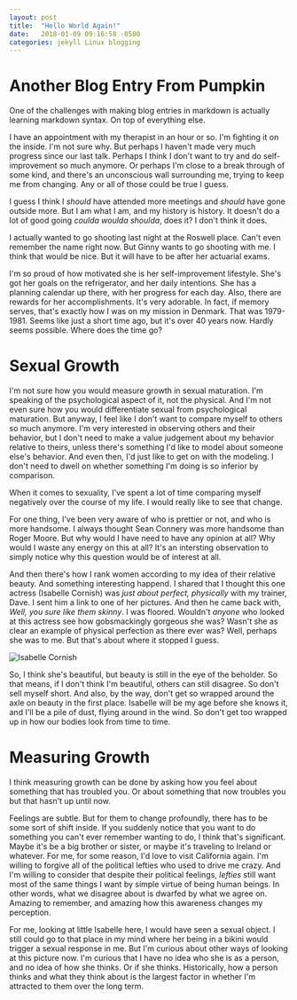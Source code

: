 ```yaml
---
layout: post
title:  "Hello World Again!"
date:   2018-01-09 09:16:58 -0500
categories: jekyll Linux blogging
---
```


# Another Blog Entry From Pumpkin

One of the challenges with making blog entries in markdown is actually learning markdown syntax.  On top of everything else.

I have an appointment with my therapist in an hour or so.  I'm fighting it on the inside.  I'm not sure why.  But perhaps I haven't made very much progress since our last talk.  Perhaps I think I don't want to try and do self-improvement so much anymore.  Or perhaps I'm close to a break through of some kind, and there's an unconscious wall surrounding me, trying to keep me from changing.  Any or all of those could be true I guess.

I guess I think I *should* have attended more meetings and *should* have gone outside more.  But I am what I am, and my history is history.  It doesn't do a lot of good going _coulda woulda shoulda_, does it?  I don't think it does.

I actually wanted to go shooting last night at the Roswell place.  Can't even remember the name right now.  But Ginny wants to go shooting with me.  I think that would be nice.  But it will have to be after her actuarial exams.  

I'm so proud of how motivated she is her self-improvement lifestyle.  She's got her goals on the refrigerator, and her daily intentions.  She has a planning calendar up there, with her progress for each day.  Also, there are rewards for her accomplishments.  It's very adorable.  In fact, if memory serves, that's exactly how I was on my mission in Denmark.  That was 1979-1981.  Seems like just a short time ago, but it's over 40 years now.  Hardly seems possible.  Where does the time go?

# Sexual Growth

I'm not sure how you would measure growth in sexual maturation.  I'm speaking of the psychological aspect of it, not the physical.  And I'm not even sure how you would differentiate sexual from psychological maturation.  But anyway, I feel like I don't want to compare myself to others so much anymore.  I'm very interested in observing others and their behavior, but I don't need to make a value judgement about my behavior relative to theirs, unless there's something I'd like to model about someone else's behavior.  And even then, I'd just like to get on with the modeling.  I don't need to dwell on whether something I'm doing is so inferior by comparison.

When it comes to sexuality, I've spent a lot of time comparing myself negatively over the course of my life.  I would really like to see that change.  

For one thing, I've been very aware of who is prettier or not, and who is more handsome.  I always thought Sean Connery was more handsome than Roger Moore.  But why would I have need to have any opinion at all?  Why would I waste any energy on this at all?  It's an intersting observation to simply notice why this question would be of interest at all.

And then there's how I rank women according to my idea of their relative beauty.  And something interesting happend.  I shared that I thought this one actress (Isabelle Cornish) was _just about perfect, physically_ with my trainer, Dave.  I sent him a link to one of her pictures.  And then he came back with, _Well, you sure like them skinny_.  I was floored.  Wouldn't _anyone_ who looked at this actress see how gobsmackingly gorgeous she was?  Wasn't she as clear an example of physical perfection as there ever was?  Well, perhaps she was to me.  But that's about where it stopped I guess.

![Isabelle Cornish](http://i.dailymail.co.uk/i/pix/2015/05/07/14/28190C0E00000578-0-image-m-108_1431005127689.jpg)

So, I think she's beautiful, but beauty is still in the eye of the beholder.  So that means, if I don't think I'm beautiful, others can still disagree.  So don't sell myself short.  And also, by the way, don't get so wrapped around the axle on beauty in the first place.  Isabelle will be my age before she knows it, and I'll be a pile of dust, flying around in the wind.  So don't get too wrapped up in how our bodies look from time to time.

# Measuring Growth

I think measuring growth can be done by asking how you feel about something that has troubled you.  Or about something that now troubles you but that hasn't up until now.

Feelings are subtle.  But for them to change profoundly, there has to be some sort of shift inside.  If you suddenly notice that you want to do something you can't ever remember wanting to do, I think that's significant.  Maybe it's be a big brother or sister, or maybe it's traveling to Ireland or whatever.  For me, for some reason, I'd love to visit California again.  I'm willing to forgive all of the political lefties who used to drive me crazy.  And I'm willing to consider that despite their political feelings, _lefties_ still want most of the same things I want by simple virtue of being human beings.  In other words, what we disagree about is dwarfed by what we agree on.  Amazing to remember, and amazing how this awareness changes my perception.

For me, looking at little Isabelle here, I would have seen a sexual object.  I still could go to that place in my mind where her being in a bikini would trigger a sexual response in me.  But I'm curious about other ways of looking at this picture now.  I'm curious that I have no idea who she is as a person, and no idea of how she thinks.  Or if she thinks.  Historically, how a person thinks and what they think about is the largest factor in whether I'm attracted to them over the long term.